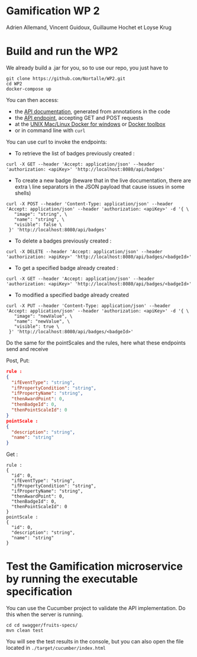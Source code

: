 # Gamification WP 2

Adrien Allemand, Vincent Guidoux, Guillaume Hochet et Loyse Krug

# Build and run the WP2

We already build a .jar for you, so to use our repo, you just have to 

```
git clone https://github.com/Nortalle/WP2.git
cd WP2
docker-compose up
```

You can then access:

* the [API documentation](http://localhost:8080/api/swagger-ui.html), generated from annotations in the code
* the [API endpoint](http://localhost:8080/api/), accepting GET and POST requests
* at the [UNIX Mac/Linux Docker for windows](http://localhost:8080/api/) or [Docker toolbox](http://192.168.99.100:8080/api/)
* or in command line with `curl`

You can use curl to invoke the endpoints:

* To retrieve the list of badges previously created :

```
curl -X GET --header 'Accept: application/json' --header 'authorization: <apiKey>' 'http://localhost:8080/api/badges'
```

* To create a new badge (beware that in the live documentation, there are extra \ line separators in the JSON payload that cause issues in some shells)

```
curl -X POST --header 'Content-Type: application/json' --header 'Accept: application/json' --header 'authorization: <apiKey>' -d '{ \ 
   "image": "string", \ 
   "name": "string", \ 
   "visible": false \ 
 }' 'http://localhost:8080/api/badges'
```

- To delete a badges previously created :

```
curl -X DELETE --header 'Accept: application/json' --header 'authorization: >apiKey>' 'http://localhost:8080/api/badges/<badgeId>'
```

- To get a specified badge already created :

```
curl -X GET --header 'Accept: application/json' --header 'authorization: <apiKey>' 'http://localhost:8080/api/badges/<badgeId>'
```

- To modified a specified badge already created

```
curl -X PUT --header 'Content-Type: application/json' --header 'Accept: application/json' --header 'authorization: <apiKey>' -d '{ \ 
   "image": "newValue", \ 
   "name": "newValue", \ 
   "visible": true \ 
 }' 'http://localhost:8080/api/badges/<badgeId>'
```

Do the same for the pointScales and the rules, here what these endpoints send and receive

Post, Put:

```json
rule :
{
  "ifEventType": "string",
  "ifPropertyCondition": "string",
  "ifPropertyName": "string",
  "thenAwardPoint": 0,
  "thenBadgeId": 0,
  "thenPointScaleId": 0
}
pointScale : 
{
  "description": "string",
  "name": "string"
}
```

Get :

```
rule :
{
  "id": 0,
  "ifEventType": "string",
  "ifPropertyCondition": "string",
  "ifPropertyName": "string",
  "thenAwardPoint": 0,
  "thenBadgeId": 0,
  "thenPointScaleId": 0
}
pointScale : 
{
  "id": 0,
  "description": "string",
  "name": "string"
}
```



# Test the Gamification microservice by running the executable specification

You can use the Cucumber project to validate the API implementation. Do this when the server is running.

```
cd cd swagger/fruits-specs/
mvn clean test
```
You will see the test results in the console, but you can also open the file located in `./target/cucumber/index.html`


